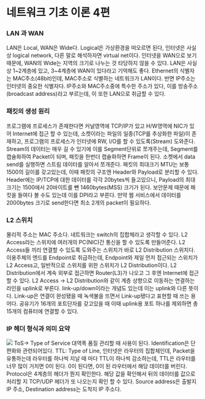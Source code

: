 # 네트워크 기초 이론 4편

### LAN 과 WAN

LAN은 Local, WAN은 Wide다. Logical은 가상환경을 떠오르면 된다, 인터넷은 사실상 logical network, 다른 말로 해석하자면 virtual net이다. 인터넷을 WAN으로 보기 때문에, WAN의 Wide는 지역의 크기로 나누는 것 타당하지 않을 수 있다.
LAN은 사실상 1~2계층에 있고, 3~4계층에 WAN이 있다라고 기억해도 좋다. Ethernet의 식별자는 MAC주소(48bit)인데, MAC주소로 식별하는 네트워크가 LAN이다. 반면 IP주소는 인터넷의 중요한 식별자다.
IP주소와 MAC주소중에 특수한 주소가 있다, 이를 방송주소(broadcast address)라고 부르는데, 이 또한 LAN으로 취급할 수 있다.

### 패킷의 생성 원리

프로그램에 프로세스가 존재한다면 커널영역에 TCP/IP가 있고 H/W영역에 NIC가 있어 Internet에 접근 할 수 있는데, 소켓이라는 파일의 일종(TCP를 추상화한 파일)이 존재하고, 프로그램의 프로세스가 인터넷에 RW, I/O를 할 수 있도록(Stream) 도와준다.
Stream의 데이터는 매우 길 수 있기에 이를 Segment단위로 쪼개주는데, Segment를 캡슐화하여 Packet이 되며, 패킷을 한번더 캡슐화하면 Frame이 된다.
소켓에서 data send를 실행하면 스트림 데이터를 알아서 쪼개준다. 패킷의 최대크기 MTU는 보통 1500의 길이를 갖고있는데, 이때 패킷의 구조엔 Header와 Payload로 분리할 수 있다.
Header에는 IP/TCP에 대한 데이터를 각각 20bytes씩 들고있으니, Payload의 최대크기는 1500에서 20바이트를 뺀 1460bytes(MSS) 크기가 된다.
보안문제 때문에 패킷을 들여다 볼 수도 있는데 이를 DPI라고 부른다. 만약 웹 서비스에서 데이터를 2000bytes 크기로 send한다면 최소 2개의 packet이 필요하다.

### L2 스위치

물리적 주소는 MAC 주소다. 네트워크는 switch의 집합체라고 생각할 수 있다. L2 Access라는 스위치에 여러개의 PC(NIC)간 통신을 할 수 있도록 만들어준다. L2 Access들 끼리 연결할 수 있도록 도와주는 스위치가 바로 L2 Distribution 스위치다. 이용주체의 엔드를 Endpoint로 취급하는데, Endpoint와 제일 먼저 접근되는 스위치가 L2 Access고, 일반적으로 스위치를 위한 스위치가 L2 Distribution이다. L2 Distribution에서 계속 외부로 접근하면 Router(L3)가 나오고 그 후엔 Internet에 접근할 수 있다.
L2 Access -> L2 Distribution와 같이 계층 상향으로 이동하는 연결하는 라인을 uplink로 부른다. link-up/down이라는 개념도 있는데 이는 uplink와 다른 뜻이다. Link-up은 연결이 완성됐을 때 녹색불을 뜨면서 Link-up됐다고 표현할 때 쓰는 용어다.
공유기가 16개의 포트단자를 갖고있을 때 이때 uplink용 포트 하나를 제외하면 총 15개의 컴퓨터에 연결할 수 있다.

### IP 헤더 형식과 의미 요약

![](https://velog.velcdn.com/images/dev_dowon/post/1c11838d-1b0e-4803-b90b-89d2903033b5/image.png)
ToS-> Type of Service 대역폭 품질 관리할 때 사용이 된다.
Identification은 단편화와 관련되어있다.
TTL: Type of Line, 인터넷은 라우터의 집합체인데, Packet을 유통하는데 라우터를 하나씩 지날 때 마다 TTL이 하나씩 감소하는데, TTL은 라우터를 너무 많이 거치면 0이 된다. 0이 된다면, 0이 된 라우터에서 해당 데이터를 버린다.
Protocol은 4계층의 헤더가 뭔지 확인한다. 해당 값을 확인해서 뒤의 데이터를 값으로 처리할 지 TCP/UDP 헤더가 또 나오는지 확인 할 수 있다.
Source address은 출발지 IP 주소, Destination address는 도착지 IP 주소다.
